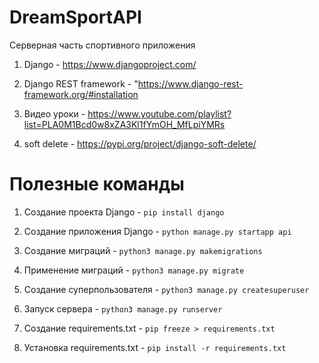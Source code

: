 # DreamSportAPI

Серверная часть спортивного приложения

1) Django - https://www.djangoproject.com/

2) Django REST framework - "https://www.django-rest-framework.org/#installation

3) Видео уроки - https://www.youtube.com/playlist?list=PLA0M1Bcd0w8xZA3Kl1fYmOH_MfLpiYMRs

5) soft delete - https://pypi.org/project/django-soft-delete/

# Полезные команды

1) Создание проекта Django - `pip install django`

2) Создание приложения Django - `python manage.py startapp api`

3) Создание миграций - `python3 manage.py makemigrations`

4) Применение миграций - `python3 manage.py migrate`

5) Создание суперпользователя - `python3 manage.py createsuperuser`

6) Запуск сервера - `python3 manage.py runserver`

7) Создание requirements.txt - `pip freeze > requirements.txt`

8) Установка requirements.txt - `pip install -r requirements.txt`
